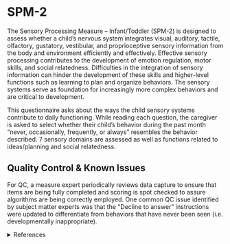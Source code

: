 # SPM-2
The Sensory Processing Measure – Infant/Toddler (SPM-2) is designed to assess whether a child’s nervous system integrates visual, auditory, tactile, olfactory, gustatory, vestibular, and proprioceptive sensory information from the body and environment efficiently and effectively.  Effective sensory processing contributes to the development of emotion regulation, motor skills, and social relatedness. Difficulties in the integration of sensory information can hinder the development of these skills and higher-level functions such as learning to plan and organize behaviors. The sensory systems serve as foundation for increasingly more complex behaviors and are critical to development.

This questionnaire asks about the ways the child sensory systems contribute to daily functioning. While reading each question, the caregiver is asked to select whether their child’s behavior during the past month “never, occasionally, frequently, or always” resembles the behavior described. 7 sensory domains are assessed as well as functions related to ideas/planning and social relatedness.

## Quality Control & Known Issues
For QC, a measure expert periodically reviews data capture to ensure that items are being fully completed and scoring is spot checked to assure algorithms are being correctly employed. One common QC issue identified by subject matter experts was that the "Decline to answer" instructions were updated to differentiate from behaviors that have never been seen (i.e. developmentally inappropriate).


<details class="collapsible references">
  <summary class="references">References</summary>
<ul>
<p>Parham, L. D., Ecker, C. L., Kuhaneck, H., Henry, D. A., & Glennon, T. J. (2021). <i>Sensory Processing Measure, Second Edition (SPM-2)</i> [Manual]. Torrance, CA: Western Psychological Services.</p>
</ul>
</details>



